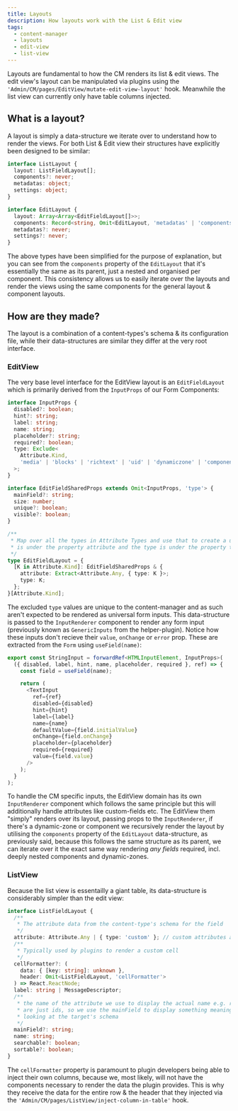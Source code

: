 ```yaml
---
title: Layouts
description: How layouts work with the List & Edit view
tags:
  - content-manager
  - layouts
  - edit-view
  - list-view
---
```


Layouts are fundamental to how the CM renders its list & edit views. The edit view's layout can be manipulated via plugins using the `'Admin/CM/pages/EditView/mutate-edit-view-layout'` hook. Meanwhile the list view can currently only have table columns injected.

## What is a layout?

A layout is simply a data-structure we iterate over to understand how to render the views. For both List & Edit view their structures have explicitly been designed to be similar:

```ts
interface ListLayout {
  layout: ListFieldLayout[];
  components?: never;
  metadatas: object;
  settings: object;
}

interface EditLayout {
  layout: Array<Array<EditFieldLayout[]>>;
  components: Record<string, Omit<EditLayout, 'metadatas' | 'components'>>;
  metadatas?: never;
  settings?: never;
}
```

The above types have been simplified for the purpose of explanation, but you can see from the `components` property of the `EditLayout` that it's essentially the same as its parent, just a nested and organised per component. This consistency allows us to easily iterate over the layouts and render the views using the same components for the general layout & component layouts.

## How are they made?

The layout is a combination of a content-types's schema & its configuration file, while their data-structures are similar they differ at the very root interface.

### EditView

The very base level interface for the EditView layout is an `EditFieldLayout` which is primarily derived from the `InputProps` of our Form Components:

```ts
interface InputProps {
  disabled?: boolean;
  hint?: string;
  label: string;
  name: string;
  placeholder?: string;
  required?: boolean;
  type: Exclude<
    Attribute.Kind,
    'media' | 'blocks' | 'richtext' | 'uid' | 'dynamiczone' | 'component' | 'relation'
  >;
}

interface EditFieldSharedProps extends Omit<InputProps, 'type'> {
  mainField?: string;
  size: number;
  unique?: boolean;
  visible?: boolean;
}

/**
 * Map over all the types in Attribute Types and use that to create a union of new types where the attribute type
 * is under the property attribute and the type is under the property type.
 */
type EditFieldLayout = {
  [K in Attribute.Kind]: EditFieldSharedProps & {
    attribute: Extract<Attribute.Any, { type: K }>;
    type: K;
  };
}[Attribute.Kind];
```

The excluded `type` values are unique to the content-manager and as such aren't expected to be rendered as universal form inputs. This data-structure is passed to the `InputRenderer` component to render any form input (previously known as `GenericInputs` from the helper-plugin). Notice how these inputs don't recieve their `value`, `onChange` or `error` prop. These are extracted from the `Form` using `useField(name)`:

```ts
export const StringInput = forwardRef<HTMLInputElement, InputProps>(
  ({ disabled, label, hint, name, placeholder, required }, ref) => {
    const field = useField(name);

    return (
      <TextInput
        ref={ref}
        disabled={disabled}
        hint={hint}
        label={label}
        name={name}
        defaultValue={field.initialValue}
        onChange={field.onChange}
        placeholder={placeholder}
        required={required}
        value={field.value}
      />
    );
  }
);
```

To handle the CM specific inputs, the EditView domain has its own `InputRenderer` component which follows the same principle but this will additionally handle attributes like custom-fields etc. The EditView them "simply" renders over its layout, passing props to the `InputRenderer`, if there's a dynamic-zone or component we recursively render the layout by utilising the `components` property of the `EditLayout` data-structure, as previously said, because this follows the same structure as its parent, we can iterate over it the exact same way rendering _any fields_ required, incl. deeply nested components and dynamic-zones.

### ListView

Because the list view is essentailly a giant table, its data-structure is considerably simpler than the edit view:

```ts
interface ListFieldLayout {
  /**
   * The attribute data from the content-type's schema for the field
   */
  attribute: Attribute.Any | { type: 'custom' }; // custom attributes are expected to use `cellFormatter`.
  /**
   * Typically used by plugins to render a custom cell
   */
  cellFormatter?: (
    data: { [key: string]: unknown },
    header: Omit<ListFieldLayout, 'cellFormatter'>
  ) => React.ReactNode;
  label: string | MessageDescriptor;
  /**
   * the name of the attribute we use to display the actual name e.g. relations
   * are just ids, so we use the mainField to display something meaninginful by
   * looking at the target's schema
   */
  mainField?: string;
  name: string;
  searchable?: boolean;
  sortable?: boolean;
}
```

The `cellFormatter` property is paramount to plugin developers being able to inject their own columns, because we, most likely, will not have the components necessary to render the data the plugin provides. This is why they receive the data for the entire row & the header that they injected via the `'Admin/CM/pages/ListView/inject-column-in-table'` hook.
